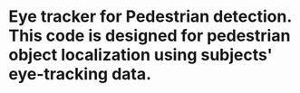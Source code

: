 # Eye tracker for Pedestrian detection. This code is designed for pedestrian object localization using subjects' eye-tracking data. 
